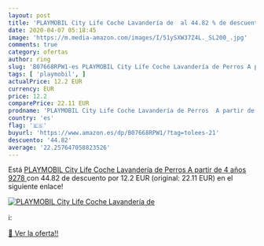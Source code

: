 ```yaml
---
layout: post
title: 'PLAYMOBIL City Life Coche Lavandería de  al 44.82 % de descuento'
date: 2020-04-07 05:18:45
image: 'https://m.media-amazon.com/images/I/51ySXW37Z4L._SL200_.jpg'
comments: true
category: ofertas
author: ring
slug: 'B07668RPW1-es PLAYMOBIL City Life Coche Lavandería de Perros A partir de...'
tags: [ 'playmobil', ]
actualPrice: 12.2 EUR
currency: EUR
price: 12.2
comparePrice: 22.11 EUR
prodname: 'PLAYMOBIL City Life Coche Lavandería de Perros  A partir de 4 años  9278 '
country: 'es'
flag: '🇪🇸'
buyurl: 'https://www.amazon.es/dp/B07668RPW1/?tag=tolees-21'
descuento: '44.82'
average: '22.257647058823526'
---
```


Está [PLAYMOBIL City Life Coche Lavandería de Perros  A partir de 4 años  9278 ](https://www.amazon.es/dp/B07668RPW1/?tag=tolees-21) con 44.82 de descuento por 12.2 EUR (original: 22.11 EUR) en el siguiente enlace!

[![PLAYMOBIL City Life Coche Lavandería de ](https://m.media-amazon.com/images/I/51ySXW37Z4L._SL200_.jpg)](https://www.amazon.es/dp/B07668RPW1/?tag=tolees-21)

ℹ️:


[🛒 Ver la oferta!!](https://www.amazon.es/dp/B07668RPW1/?tag=tolees-21)
